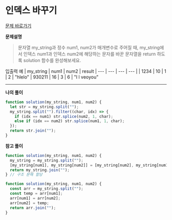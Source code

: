 # 인덱스 바꾸기

[문제 바로가기](https://school.programmers.co.kr/learn/courses/30/lessons/120895)

**문제설명**

> 문자열 my_string과 정수 num1, num2가 매개변수로 주어질 때, my_string에서 인덱스 num1과 인덱스 num2에 해당하는 문자를 바꾼 문자열을 return 하도록 solution 함수를 완성해보세요.

입출력 예
| my_string | num1 | num2 | result
| --- | --- | --- | --- |
| 1234 | 10 | 1 | 2 | "hlelo"
| 930211 | 16 | 3 | 6 | "I l veoyou"

---

**나의 풀이**

```javascript
function solution(my_string, num1, num2) {
  let str = my_string.split("");
  my_string.split("").filter((char, idx) => {
    if (idx == num1) str.splice(num2, 1, char);
    else if (idx == num2) str.splice(num1, 1, char);
  });
  return str.join("");
}
```

**참고 풀이**

```javascript
function solution(my_string, num1, num2) {
  my_string = my_string.split("");
  [my_string[num1], my_string[num2]] = [my_string[num2], my_string[num1]];
  return my_string.join("");
} // 구조 분해 할당
```

```javascript
function solution(my_string, num1, num2) {
  const arr = my_string.split("");
  const temp = arr[num1];
  arr[num1] = arr[num2];
  arr[num2] = temp;
  return arr.join("");
}
```
